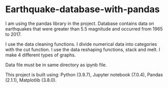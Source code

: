 # Earthquake-database-with-pandas
I am using the pandas library in the project. 
Database contains data on earthquakes that were greater than 5.5 magnitude and occurred from 1965 to 2017.

I use the data cleaning functions.
I divide numerical data into categories with the cut function. 
I use the data reshaping functions, stack and melt. 
I make 4 different types of graphs.

Data file must be in same directory as ipynb file.

This project is built using:
Python (3.9.7),
Jupyter notebook (7.0.4),
Pandas (2.1.1),
Matplotlib (3.8.0).
